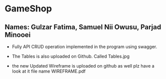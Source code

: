 # GameShop

## Names: Gulzar Fatima, Samuel Nii Owusu, Parjad Minooei

- Fully API CRUD operation implemented in the program using swagger.
- The Tables is also uploaded on Github. Called Tables.jpg

- the new Updated Wireframe is uploaded on github as well plz have a look at it file name WIREFRAME.pdf

